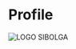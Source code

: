 # Profile
![LOGO SIBOLGA](https://user-images.githubusercontent.com/80503416/110897410-f9a56600-832f-11eb-87c3-6a08e3e7dcef.jpg)
